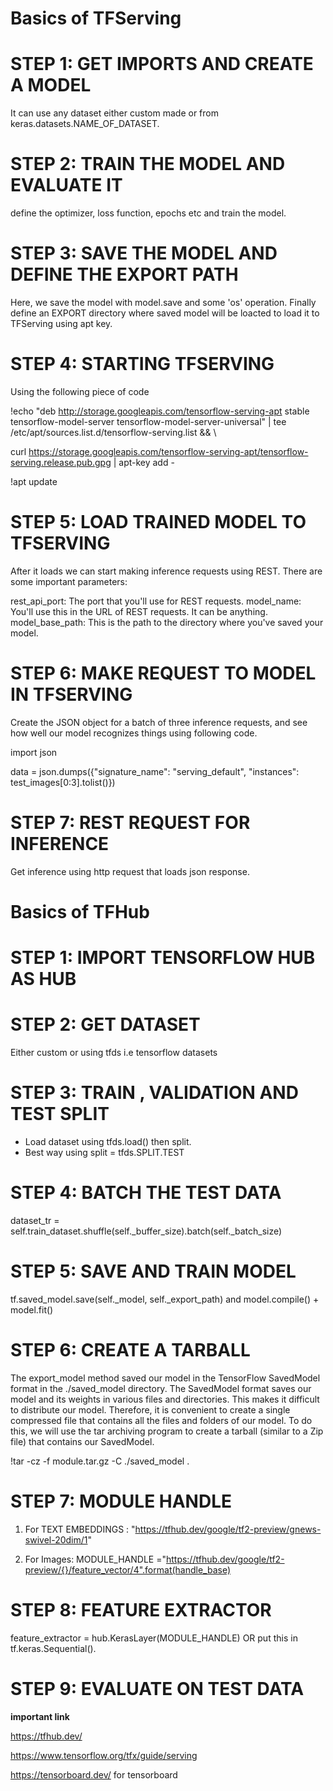
# Basics of TFServing

# STEP 1: GET IMPORTS AND CREATE A MODEL
It can use any dataset either custom made or from keras.datasets.NAME_OF_DATASET.

# STEP 2: TRAIN THE MODEL AND EVALUATE IT
define the optimizer, loss function, epochs etc and train the model.

# STEP 3: SAVE THE MODEL AND DEFINE THE EXPORT PATH
Here, we save the model with model.save and some 'os' operation. Finally define an EXPORT directory where saved model will be loacted to load it to TFServing using apt key.

# STEP 4: STARTING TFSERVING
Using the following piece of code

!echo "deb http://storage.googleapis.com/tensorflow-serving-apt stable tensorflow-model-server tensorflow-model-server-universal" | tee /etc/apt/sources.list.d/tensorflow-serving.list && \

curl https://storage.googleapis.com/tensorflow-serving-apt/tensorflow-serving.release.pub.gpg | apt-key add -

!apt update


# STEP 5: LOAD TRAINED MODEL TO TFSERVING 
After it loads we can start making inference requests using REST. There are some important parameters:

rest_api_port: The port that you'll use for REST requests.
model_name: You'll use this in the URL of REST requests. It can be anything.
model_base_path: This is the path to the directory where you've saved your model. 

# STEP 6: MAKE REQUEST TO MODEL IN TFSERVING
Create the JSON object for a batch of three inference requests, and see how well our model recognizes things using following code.

import json

data = json.dumps({"signature_name": "serving_default", "instances": test_images[0:3].tolist()})

# STEP 7: REST REQUEST FOR INFERENCE
Get inference using http request that loads json response.

# Basics of TFHub

# STEP 1: IMPORT TENSORFLOW HUB AS HUB

# STEP 2: GET DATASET
Either custom or using tfds i.e tensorflow datasets

# STEP 3: TRAIN , VALIDATION AND TEST SPLIT
* Load dataset using tfds.load() then split.
* Best way using split = tfds.SPLIT.TEST

# STEP 4: BATCH THE TEST DATA
dataset_tr = self.train_dataset.shuffle(self._buffer_size).batch(self._batch_size)

# STEP 5: SAVE AND TRAIN MODEL
tf.saved_model.save(self._model, self._export_path) and model.compile() + model.fit()

# STEP 6: CREATE A TARBALL
The export_model method saved our model in the TensorFlow SavedModel format in the ./saved_model directory. The SavedModel format saves our model and its weights in various files and directories. This makes it difficult to distribute our model. Therefore, it is convenient to create a single compressed file that contains all the files and folders of our model. To do this, we will use the tar archiving program to create a tarball (similar to a Zip file) that contains our SavedModel.

!tar -cz -f module.tar.gz -C ./saved_model .

# STEP 7: MODULE HANDLE
1. For TEXT EMBEDDINGS : "https://tfhub.dev/google/tf2-preview/gnews-swivel-20dim/1"

2. For Images: MODULE_HANDLE ="https://tfhub.dev/google/tf2-preview/{}/feature_vector/4".format(handle_base)

# STEP 8: FEATURE EXTRACTOR
feature_extractor = hub.KerasLayer(MODULE_HANDLE)   OR put this in tf.keras.Sequential().

# STEP 9: EVALUATE ON TEST DATA

**important link**

https://tfhub.dev/

https://www.tensorflow.org/tfx/guide/serving

https://tensorboard.dev/   for tensorboard















